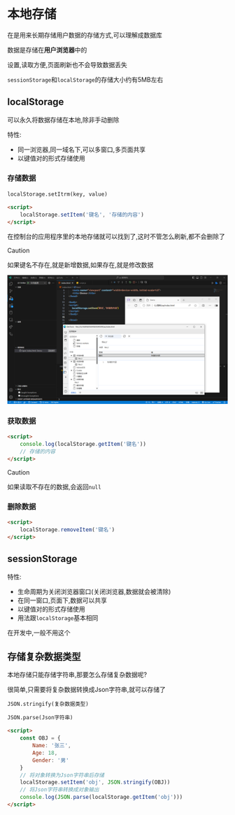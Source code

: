 # 本地存储

在是用来长期存储用户数据的存储方式,可以理解成数据库

数据是存储在**用户浏览器**中的

设置,读取方便,页面刷新也不会导致数据丢失

`sessionStorage`和`localStorage`的存储大小约有5MB左右

## localStorage

可以永久将数据存储在本地,除非手动删除

特性:

* 同一浏览器,同一域名下,可以多窗口,多页面共享
* 以键值对的形式存储使用

### 存储数据

`localStorage.setItrm(key, value)`

```html
<script>
    localStorage.setItem('键名', '存储的内容')
</script>
```

在控制台的应用程序里的本地存储就可以找到了,这时不管怎么刷新,都不会删除了

> [!caution]
>
> 如果键名不存在,就是新增数据,如果存在,就是修改数据

![52-1](assets/52-1.png)

### 获取数据

```html
<script>
    console.log(localStorage.getItem('键名'))
    // 存储的内容
</script>
```

> [!caution]
>
> 如果读取不存在的数据,会返回`null`

### 删除数据

```html
<script>
    localStorage.removeItem('键名')
</script>
```

## sessionStorage

特性:

* 生命周期为关闭浏览器窗口(关闭浏览器,数据就会被清除)
* 在同一窗口,页面下,数据可以共享
* 以键值对的形式存储使用
* 用法跟`localStorage`基本相同

在开发中,一般不用这个

## 存储复杂数据类型

本地存储只能存储字符串,那要怎么存储复杂数据呢?

很简单,只需要将复杂数据转换成Json字符串,就可以存储了

`JSON.stringify(复杂数据类型)`

`JSON.parse(Json字符串)`

```html
<script>
    const OBJ = {
        Name: '张三',
        Age: 18,
        Gender: '男'
    }
    // 将对象转换为Json字符串后存储
    localStorage.setItem('obj', JSON.stringify(OBJ))
    // 将Json字符串转换成对象输出
    console.log(JSON.parse(localStorage.getItem('obj')))
</script>
```

